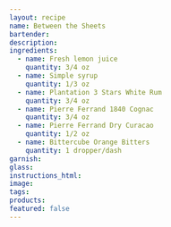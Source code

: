 ```yaml
---
layout: recipe
name: Between the Sheets
bartender:
description:
ingredients:
  - name: Fresh lemon juice
    quantity: 3/4 oz
  - name: Simple syrup
    quantity: 1/3 oz
  - name: Plantation 3 Stars White Rum
    quantity: 3/4 oz
  - name: Pierre Ferrand 1840 Cognac
    quantity: 3/4 oz
  - name: Pierre Ferrand Dry Curacao
    quantity: 1/2 oz
  - name: Bittercube Orange Bitters
    quantity: 1 dropper/dash
garnish:
glass:
instructions_html:
image:
tags:
products:
featured: false
---
```



